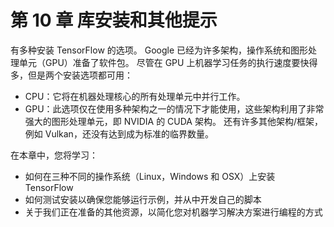 # 第 10 章 库安装和其他提示

有多种安装 TensorFlow 的选项。 Google 已经为许多架构，操作系统和图形处理单元（GPU）准备了软件包。 尽管在 GPU 上机器学习任务的执行速度要快得多，但是两个安装选项都可用：

*   CPU：它将在机器处理核心的所有处理单元中并行工作。
*   GPU：此选项仅在使用多种架构之一的情况下才能使用，这些架构利用了非常强大的图形处理单元，即 NVIDIA 的 CUDA 架构。 还有许多其他架构/框架，例如 Vulkan，还没有达到成为标准的临界数量。

在本章中，您将学习：

*   如何在三种不同的操作系统（Linux，Windows 和 OSX）上安装 TensorFlow
*   如何测试安装以确保您能够运行示例，并从中开发自己的脚本
*   关于我们正在准备的其他资源，以简化您对机器学习解决方案进行编程的方式